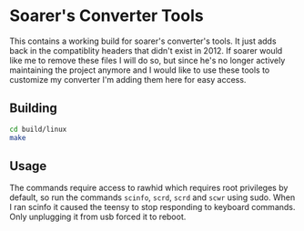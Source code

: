 # Soarer's Converter Tools

This contains a working build for soarer's converter's tools. It just
adds back in the compatiblity headers that didn't exist in 2012.
If soarer would like me to remove these files I will do so, but since
he's no longer actively maintaining the project anymore and I would like
to use these tools to customize my converter I'm adding them here for
easy access.

## Building

```sh
cd build/linux
make
```

## Usage

The commands require access to rawhid which requires root privileges
by default, so run the commands `scinfo`, `scrd`, `scrd` and `scwr`
using sudo. When I ran scinfo it caused the teensy to stop responding
to keyboard commands. Only unplugging it from usb forced it to reboot.

